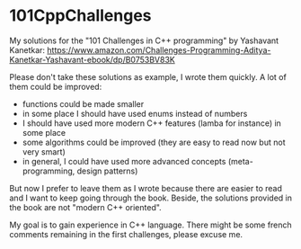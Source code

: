 # 101CppChallenges
My solutions for the "101 Challenges in C++ programming" by Yashavant Kanetkar:
https://www.amazon.com/Challenges-Programming-Aditya-Kanetkar-Yashavant-ebook/dp/B0753BV83K

Please don't take these solutions as example, I wrote them quickly. A lot of them could be 
improved:
- functions could be made smaller
- in some place I should have used enums instead of numbers
- I should have used more modern C++ features (lamba for instance) in some place
- some algorithms could be improved (they are easy to read now but not very smart)
- in general, I could have used more advanced concepts (meta-programming, design patterns)

But now I prefer to leave them as I wrote because there are easier to read and I want to keep 
going through the book. Beside, the solutions provided in the book are not "modern C++ 
oriented".

My goal is to gain experience in C++ language.
There might be some french comments remaining in the first challenges, please excuse me.
